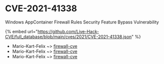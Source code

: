 # CVE-2021-41338

Windows AppContainer Firewall Rules Security Feature Bypass Vulnerability

{% embed url="https://github.com/Live-Hack-CVE/full_database/blob/main/cves/2021/CVE-2021-41338.json" %}


* Mario-Kart-Felix ~> [firewall-cve](https://www.alice-snow.ru/2021/database/cve-2021-41338/firewall-cve-mario-kart-felix)
* Mario-Kart-Felix ~> [firewall-cve](https://www.alice-snow.ru/2021/database/cve-2021-41338/firewall-cve-mario-kart-felix)
* Mario-Kart-Felix ~> [firewall-cve](https://www.alice-snow.ru/2021/database/cve-2021-41338/firewall-cve-mario-kart-felix)